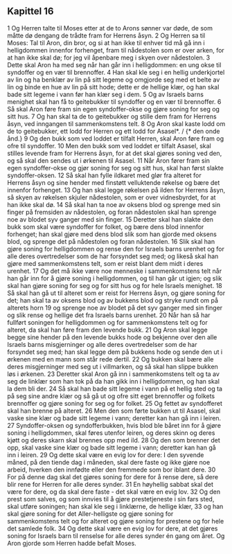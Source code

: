 ## Kapittel 16

1 Og Herren talte til Moses etter at de to Arons sønner var døde, de som måtte dø dengang de trådte fram for Herrens åsyn.
2 Og Herren sa til Moses: Tal til Aron, din bror, og si at han ikke til enhver tid må gå inn i helligdommen innenfor forhenget, fram til nådestolen som er over arken, for at han ikke skal dø; for jeg vil åpenbare meg i skyen over nådestolen.
3 Dette skal Aron ha med seg når han går inn i helligdommen: en ung okse til syndoffer og en vær til brennoffer.
4 Han skal kle seg i en hellig underkjortel av lin og ha benklær av lin på sitt legeme og omgjorde seg med et belte av lin og binde en hue av lin på sitt hode; dette er de hellige klær, og han skal bade sitt legeme i vann før han klær seg i dem.
5 Og av Israels barns menighet skal han få to geitebukker til syndoffer og en vær til brennoffer.
6 Så skal Aron føre fram sin egen syndoffer-okse og gjøre soning for seg og sitt hus.
7 Og han skal ta de to geitebukker og stille dem fram for Herrens åsyn, ved inngangen til sammenkomstens telt.
8 Og Aron skal kaste lodd om de to geitebukker, ett lodd for Herren og ett lodd for Asasel*. / {* den onde ånd.}
9 Og den bukk som ved loddet er tilfalt Herren, skal Aron føre fram og ofre til syndoffer.
10 Men den bukk som ved loddet er tilfalt Asasel, skal stilles levende fram for Herrens åsyn, for at det skal gjøres soning ved den, og så skal den sendes ut i ørkenen til Asasel.
11 Når Aron fører fram sin egen syndoffer-okse og gjør soning for seg og sitt hus, skal han først slakte syndoffer-oksen.
12 Så skal han fylle ildkaret med glør fra alteret for Herrens åsyn og sine hender med finstøtt velluktende røkelse og bære det innenfor forhenget.
13 Og han skal legge røkelsen på ilden for Herrens åsyn, så skyen av røkelsen skjuler nådestolen, som er over vidnesbyrdet, for at han ikke skal dø.
14 Så skal han ta noe av oksens blod og sprenge med sin finger på fremsiden av nådestolen, og foran nådestolen skal han sprenge noe av blodet syv ganger med sin finger.
15 Deretter skal han slakte den bukk som skal være syndoffer for folket, og bære dens blod innenfor forhenget; han skal gjøre med dens blod slik som han gjorde med oksens blod, og sprenge det på nådestolen og foran nådestolen.
16 Slik skal han gjøre soning for helligdommen og rense den for Israels barns urenhet og for alle deres overtredelser som de har forsyndet seg med; og likeså skal han gjøre med sammenkomstens telt, som er reist blant dem midt i deres urenhet.
17 Og det må ikke være noe menneske i sammenkomstens telt når han går inn for å gjøre soning i helligdommen, og til han går ut igjen; og slik skal han gjøre soning for seg og for sitt hus og for hele Israels menighet.
18 Så skal han gå ut til alteret som er reist for Herrens åsyn, og gjøre soning for det; han skal ta av oksens blod og av bukkens blod og stryke rundt om på alterets horn
19 og sprenge noe av blodet på det syv ganger med sin finger og slik rense og hellige det fra Israels barns urenhet.
20 Når han så har fullført soningen for helligdommen og for sammenkomstens telt og for alteret, da skal han føre fram den levende bukk.
21 Og Aron skal legge begge sine hender på den levende bukks hode og bekjenne over den alle Israels barns misgjerninger og alle deres overtredelser som de har forsyndet seg med; han skal legge dem på bukkens hode og sende den ut i ørkenen med en mann som står rede dertil.
22 Og bukken skal bære alle deres misgjerninger med seg ut i villmarken, og så skal han slippe bukken løs i ørkenen.
23 Deretter skal Aron gå inn i sammenkomstens telt og ta av seg de linklær som han tok på da han gikk inn i helligdommen, og han skal la dem bli der.
24 Så skal han bade sitt legeme i vann på et hellig sted og ta på seg sine andre klær og så gå ut og ofre sitt eget brennoffer og folkets brennoffer og gjøre soning for seg og for folket.
25 Og fettet av syndofferet skal han brenne på alteret.
26 Men den som førte bukken ut til Asasel, skal vaske sine klær og bade sitt legeme i vann; deretter kan han gå inn i leiren.
27 Syndoffer-oksen og syndofferbukken, hvis blod ble båret inn for å gjøre soning i helligdommen, skal føres utenfor leiren, og deres skinn og deres kjøtt og deres skarn skal brennes opp med ild.
28 Og den som brenner det opp, skal vaske sine klær og bade sitt legeme i vann; deretter kan han gå inn i leiren.
29 Og dette skal være en evig lov for dere: I den syvende måned, på den tiende dag i måneden, skal dere faste og ikke gjøre noe arbeid, hverken den innfødte eller den fremmede som bor iblant dere.
30 For på denne dag skal det gjøres soning for dere for å rense dere, så dere blir rene for Herren for alle deres synder.
31 En høyhellig sabbat skal det være for dere, og da skal dere faste - det skal være en evig lov.
32 Og den prest som salves, og som innvies til å gjøre prestetjeneste i sin fars sted, skal utføre soningen; han skal kle seg i linklærne, de hellige klær,
33 og han skal gjøre soning for det Aller-helligste og gjøre soning for sammenkomstens telt og for alteret og gjøre soning for prestene og for hele det samlede folk.
34 Og dette skal være en evig lov for dere, at det gjøres soning for Israels barn til renselse for alle deres synder én gang om året. Og Aron gjorde som Herren hadde befalt Moses.
